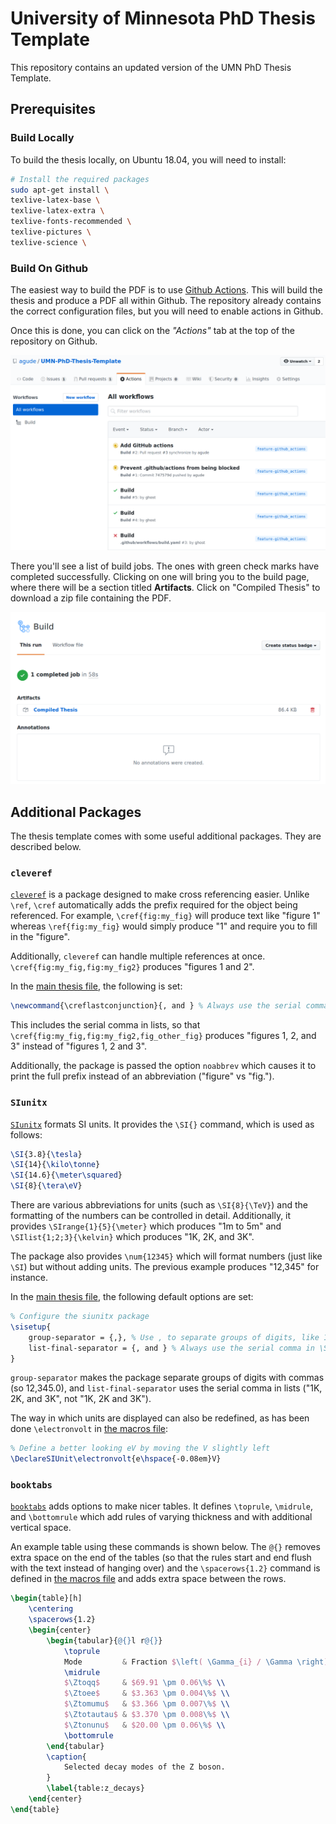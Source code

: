 # University of Minnesota PhD Thesis Template

This repository contains an updated version of the UMN PhD Thesis Template.

## Prerequisites

### Build Locally

To build the thesis locally, on Ubuntu 18.04, you will need to install:

```bash
# Install the required packages
sudo apt-get install \
texlive-latex-base \
texlive-latex-extra \
texlive-fonts-recommended \
texlive-pictures \
texlive-science \
```

### Build On Github

The easiest way to build the PDF is to use [Github Actions][actions]. This
will build the thesis and produce a PDF all within Github. The repository
already contains the correct configuration files, but you will need to enable
actions in Github.

[actions]: https://help.github.com/en/actions

Once this is done, you can click on the _"Actions"_ tab at the top of the
repository on Github.

<img
src="https://raw.githubusercontent.com/agude/UMN-PhD-Thesis-Template/master/.github/images/actions.png?raw=true"
width="800" alt="Actions page"/> 

There you'll see a list of build jobs. The ones with green check marks have
completed successfully. Clicking on one will bring you to the build page,
where there will be a section titled **Artifacts**. Click on "Compiled Thesis"
to download a zip file containing the PDF.

<img
src="https://raw.githubusercontent.com/agude/UMN-PhD-Thesis-Template/master/.github/images/artifact.png?raw=true"
width="800" alt="Artifact download"/> 

## Additional Packages

The thesis template comes with some useful additional packages. They are
described below.

### `cleveref`

[`cleveref`](https://www.ctan.org/pkg/cleveref?lang=en) is a package designed
to make cross referencing easier. Unlike `\ref`, `\cref` automatically adds
the prefix required for the object being referenced. For example,
`\cref{fig:my_fig}` will produce text like "figure 1" whereas
`\ref{fig:my_fig}` would simply produce "1" and require you to fill in the
"figure".

Additionally, `cleveref` can handle multiple references at once.
`\cref{fig:my_fig,fig:my_fig2}` produces "figures 1 and 2".

In the [main thesis file](thesis_masters.tex), the following is set:

```latex
\newcommand{\creflastconjunction}{, and } % Always use the serial comma
```

This includes the serial comma in lists, so that
`\cref{fig:my_fig,fig:my_fig2,fig_other_fig}` produces "figures 1, 2, and 3"
instead of "figures 1, 2 and 3".

Additionally, the package is passed the option `noabbrev` which causes it to
print the full prefix instead of an abbreviation ("figure" vs "fig.").

### `SIunitx`

[`SIunitx`](https://www.ctan.org/pkg/siunitx?lang=en) formats SI units. It
provides the `\SI{}` command, which is used as follows:

```latex
\SI{3.8}{\tesla}
\SI{14}{\kilo\tonne}
\SI{14.6}{\meter\squared}
\SI{8}{\tera\eV}
```

There are various abbreviations for units (such as `\SI{8}{\TeV}`) and the
formatting of the numbers can be controlled in detail. Additionally, it
provides `\SIrange{1}{5}{\meter}` which produces "1m to 5m" and
`\SIlist{1;2;3}{\kelvin}` which produces "1K, 2K, and 3K".

The package also provides `\num{12345}` which will format numbers (just like
`\SI`) but without adding units. The previous example produces "12,345" for
instance.

In the [main thesis file](thesis_masters.tex), the following default options
are set:

```latex
% Configure the siunitx package
\sisetup{
    group-separator = {,}, % Use , to separate groups of digits, like 12,345
    list-final-separator = {, and } % Always use the serial comma in \SIlist
}
```

`group-separator` makes the package separate groups of digits with commas (so
12,345.0), and `list-final-separator` uses the serial comma in lists ("1K, 2K,
and 3K", not "1K, 2K and 3K").

The way in which units are displayed can also be redefined, as has been done
`\electronvolt` in [the macros file](my_definitions.tex):

```latex
% Define a better looking eV by moving the V slightly left
\DeclareSIUnit\electronvolt{e\hspace{-0.08em}V}
```

### `booktabs`

[`booktabs`](https://www.ctan.org/pkg/booktabs?lang=en) adds options to make
nicer tables. It defines `\toprule`, `\midrule`, and `\bottomrule` which add
rules of varying thickness and with additional vertical space.

An example table using these commands is shown below. The `@{}` removes extra
space on the end of the tables (so that the rules start and end flush with the
text instead of hanging over) and the `\spacerows{1.2}` command is defined in
[the macros file](my_definitions.tex) and adds extra space between the rows.

```latex
\begin{table}[h]
    \centering
    \spacerows{1.2}
    \begin{center}
        \begin{tabular}{@{}l r@{}}
            \toprule
            Mode         & Fraction $\left( \Gamma_{i} / \Gamma \right)$ \\
            \midrule
            $\Ztoqq$     & $69.91 \pm 0.06\%$ \\
            $\Ztoee$     & $3.363 \pm 0.004\%$ \\
            $\Ztomumu$   & $3.366 \pm 0.007\%$ \\
            $\Ztotautau$ & $3.370 \pm 0.008\%$ \\
            $\Ztonunu$   & $20.00 \pm 0.06\%$ \\
            \bottomrule
        \end{tabular}
        \caption{
            Selected decay modes of the Z boson.
        }
        \label{table:z_decays}
    \end{center}
\end{table}
```
